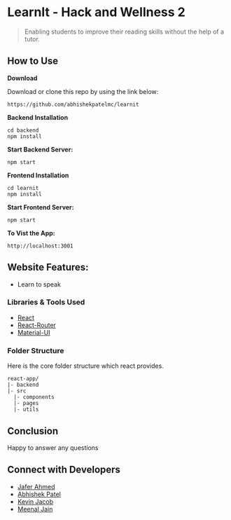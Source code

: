 # LearnIt - Hack and Wellness 2

> Enabling students to improve their reading skills without the help of a tutor.

## How to Use

**Download**

Download or clone this repo by using the link below:

```
https://github.com/abhishekpatelmc/learnit
```

**Backend Installation**

```
cd backend
npm install
```

**Start Backend Server:**

```
npm start
```

**Frontend Installation**

```
cd learnit
npm install
```

**Start Frontend Server:**
```
npm start
```

**To Vist the App:**

```
http://localhost:3001
```

## Website Features:

- Learn to speak 

### Libraries & Tools Used

- [React](https://reactjs.org/)
- [React-Router](https://reacttraining.com/react-router/web/guides/quick-start)
- [Material-UI](https://material-ui.com/)

### Folder Structure

Here is the core folder structure which react provides.

```
react-app/
|- backend
|- src
  |- components
  |- pages
  |- utils
```

## Conclusion

Happy to answer any questions

## Connect with Developers

- [Jafer Ahmed](https://github.com/ojafero)
- [Abhishek Patel](https://www.linkedin.com/in/abhishekpatelmc/)
- [Kevin Jacob](https://www.linkedin.com/in/kevin-jacob-7086a6134/)
- [Meenal Jain](https://www.linkedin.com/in/meenaljain21/)

